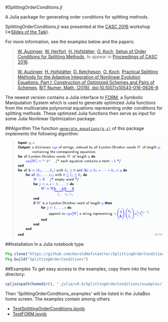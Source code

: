 #SplittingOrderConditions.jl

A Julia package for generating order conditions for splitting methods.

SplittingOrderConditions.jl was presented at the [CASC 2016](http://www.casc.cs.uni-bonn.de/2016/) workshop
(=>[Slides of the Talk](http://www.harald-hofstaetter.at/Math/OrderConditions.pdf)).

For more information, see the examples below and the papers:

>[W. Auzinger](http://www.asc.tuwien.ac.at/~winfried), [W. Herfort](http://www.asc.tuwien.ac.at/~herfort/), [H. Hofstätter](http://www.harald-hofstaetter.at), [O. Koch](http://othmar-koch.org), [Setup of Order Conditions for Splitting Methods](http://arxiv.org/pdf/1605.00445.pdf), to appear in [Proceedings of CASC 2016](http://www.casc.cs.uni-bonn.de/2016/).

>[W. Auzinger](http://www.asc.tuwien.ac.at/~winfried), [H. Hofstätter](http://www.harald-hofstaetter.at), [D. Ketcheson](http://www.kaust.edu.sa/faculty/ketcheson.html), [O. Koch](http://othmar-koch.org), [Practical Splitting Methods for the Adaptive Integration of Nonlinear Evolution Equations. Part I: Construction of Optimized Schemes and Pairs of Schemes](http://link.springer.com/content/pdf/10.1007%2Fs10543-016-0626-9.pdf), [ BIT Numer. Math. (2016), doi:10.1007/s10543-016-0626-9](http://link.springer.com/article/10.1007/s10543-016-0626-9).

The newest version contains a Julia interface to [FORM](http://www.nikhef.nl/~form/), a Symbolic Manipulation System which is used to generate optimized Julia functions from the multivariate polynomial equations representing order conditions for splitting methods. These optimzed Julia functions then serve as input for some Julia Nonlinear Optimization package.

##Algorithm
The function [`generate_equations(q,s)`](https://github.com/HaraldHofstaetter/SplittingOrderConditions.jl/blob/master/src/SplittingOrderConditions.jl#L64) of this package implements the following algorithm:
>![](https://raw.githubusercontent.com/HaraldHofstaetter/SplittingOrderConditions.jl/master/generate_equations1.png)

##Installation
In a Julia notebook type
```julia
Pkg.clone("https://github.com/HaraldHofstaetter/SplittingOrderConditions.jl")
Pkg.build("SplittingOrderConditions")
```
##Examples
To get easy access to the examples, copy them into the home directory:
```julia
cp(joinpath(homedir(), ".julia/v0.4/SplittingOrderConditions/examples/"), joinpath(homedir(), "SplittingOrderConditions_examples"), remove_destination=true)
```
Then 'SplittingOrderConditions_examples' will be listed in the JuliaBox home screen. The examples contain among others
+ [TestSplittingOrderConditions.ipynb](https://github.com/HaraldHofstaetter/SplittingOrderConditions.jl/blob/master/examples/TestSplittingOrderConditions.ipynb)
+ [TestFORM.ipynb](https://github.com/HaraldHofstaetter/SplittingOrderConditions.jl/blob/master/examples/TestFORM.ipynb)
